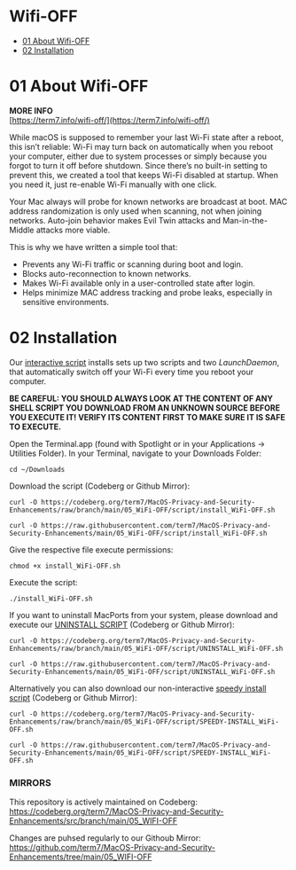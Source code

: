# Wifi-OFF

- [01 About Wifi-OFF](#01-about-wifi-off)
- [02 Installation](#02-installation)

# 01 About Wifi-OFF

**MORE INFO**<br>
[https://term7.info/wifi-off/](https://term7.info/wifi-off/)

While macOS is supposed to remember your last Wi-Fi state after a reboot, this isn’t reliable: Wi-Fi may turn back on automatically when you reboot your computer, either due to system processes or simply because you forgot to turn it off before shutdown. Since there’s no built-in setting to prevent this, we created a tool that keeps Wi-Fi disabled at startup. When you need it, just re-enable Wi-Fi manually with one click.

Your Mac always will probe for known networks are broadcast at boot. MAC address randomization is only used when scanning, not when joining networks. Auto-join behavior makes Evil Twin attacks and Man-in-the-Middle attacks more viable.

This is why we have written a simple tool that:

- Prevents any Wi-Fi traffic or scanning during boot and login.
- Blocks auto-reconnection to known networks.
- Makes Wi-Fi available only in a user-controlled state after login.
- Helps minimize MAC address tracking and probe leaks, especially in sensitive environments.

# 02 Installation

Our [interactive script](script/install_WiFi-OFF.sh) installs sets up two scripts and two <em>LaunchDaemon</em>, that automatically switch off your Wi-Fi every time you reboot your computer.

**BE CAREFUL: YOU SHOULD ALWAYS LOOK AT THE CONTENT OF ANY SHELL SCRIPT YOU DOWNLOAD FROM AN UNKNOWN SOURCE BEFORE YOU EXECUTE IT! VERIFY ITS CONTENT FIRST TO MAKE SURE IT IS SAFE TO EXECUTE.**

Open the Terminal.app (found with Spotlight or in your Applications -> Utilities Folder).
In your Terminal, navigate to your Downloads Folder:
```
cd ~/Downloads
```

Download the script (Codeberg or Github Mirror):

```
curl -O https://codeberg.org/term7/MacOS-Privacy-and-Security-Enhancements/raw/branch/main/05_WiFi-OFF/script/install_WiFi-OFF.sh
```
```
curl -O https://raw.githubusercontent.com/term7/MacOS-Privacy-and-Security-Enhancements/main/05_WiFi-OFF/script/install_WiFi-OFF.sh
```

Give the respective file execute permissions:
```
chmod +x install_WiFi-OFF.sh
```

Execute the script:
```
./install_WiFi-OFF.sh
```

If you want to uninstall MacPorts from your system, please download and execute our [UNINSTALL SCRIPT](script/UNINSTALL_SpoofMAC.sh) (Codeberg or Github Mirror):

```
curl -O https://codeberg.org/term7/MacOS-Privacy-and-Security-Enhancements/raw/branch/main/05_WiFi-OFF/script/UNINSTALL_WiFi-OFF.sh
```
```
curl -O https://raw.githubusercontent.com/term7/MacOS-Privacy-and-Security-Enhancements/main/05_WiFi-OFF/script/UNINSTALL_WiFi-OFF.sh
```

Alternatively you can also download our non-interactive [speedy install script](script/SPEEDY-INSTALL_WiFi-OFF.sh) (Codeberg or Github Mirror):

```
curl -O https://codeberg.org/term7/MacOS-Privacy-and-Security-Enhancements/raw/branch/main/05_WiFi-OFF/script/SPEEDY-INSTALL_WiFi-OFF.sh
```
```
curl -O https://raw.githubusercontent.com/term7/MacOS-Privacy-and-Security-Enhancements/main/05_WiFi-OFF/script/SPEEDY-INSTALL_WiFi-OFF.sh
```

### **MIRRORS**

This repository is actively maintained on Codeberg:<br>
https://codeberg.org/term7/MacOS-Privacy-and-Security-Enhancements/src/branch/main/05_WIFI-OFF

Changes are puhsed regularly to our Githoub Mirror:<br>
https://github.com/term7/MacOS-Privacy-and-Security-Enhancements/tree/main/05_WIFI-OFF